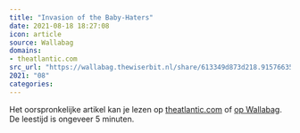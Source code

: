 ```yaml
---
title: "Invasion of the Baby-Haters"
date: 2021-08-18 18:27:08
icon: article
source: Wallabag
domains:
- theatlantic.com
src_url: "https://wallabag.thewiserbit.nl/share/613349d873d218.91576635"
2021: "08"
categories:
---
```

Het oorspronkelijke artikel kan je lezen op [theatlantic.com](https://www.theatlantic.com/ideas/archive/2021/08/jd-vance-childless-left-culture-wars/619705/) of [op Wallabag](https://wallabag.thewiserbit.nl/share/613349d873d218.91576635). De leestijd is ongeveer 5 minuten.